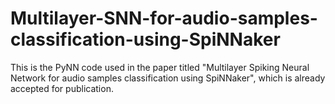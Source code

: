 # Multilayer-SNN-for-audio-samples-classification-using-SpiNNaker
This is the PyNN code used in the paper titled "Multilayer Spiking Neural Network for audio samples classification using SpiNNaker", which is already accepted for publication.
